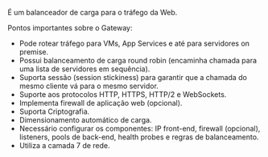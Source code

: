É um balanceador de carga para o tráfego da Web. 

Pontos importantes sobre o Gateway:

- Pode rotear tráfego para VMs, App Services e até para servidores on premise.
- Possui balanceamento de carga round robin (encaminha chamada para uma lista de servidores em sequência).
- Suporta sessão (session stickiness) para garantir que a chamada do mesmo cliente vá para o mesmo servidor.
- Suporte aos protocolos HTTP, HTTPS, HTTP/2 e WebSockets.
- Implementa firewall de aplicação web (opcional).
- Suporta Criptografia.
- Dimensionamento automático de carga.
- Necessário configurar os componentes: IP front-end, firewall (opcional), listeners, pools de back-end, health probes e regras de balanceamento.
- Utiliza a camada 7 de rede.


